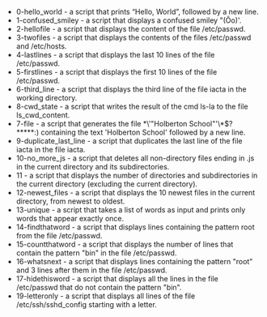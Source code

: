 * 0-hello_world - a script that prints “Hello, World”, followed by a new line.
* 1-confused_smiley - a script that displays a confused smiley "(Ôo)'.
* 2-hellofile - a script that displays the content of the file /etc/passwd.
* 3-twofiles - a script that displays the contents of the files /etc/passwd and /etc/hosts.
* 4-lastlines - a script that displays the last 10 lines of the file /etc/passwd.
* 5-firstlines - a script that displays the first 10 lines of the file /etc/passwd.
* 6-third_line - a script that displays the third line of the file iacta in the working directory.
* 8-cwd_state - a script that writes the result of the cmd ls-la to the file ls_cwd_content.
* 7-file - a script that generates the file \*\\'"Holberton School"\'\\*$\?\*\*\*\*\*:) containing the text 'Holberton School' followed by a new line.
* 9-duplicate_last_line - a script that duplicates the last line of the file iacta in the file iacta.
* 10-no_more_js - a script that deletes all non-directory files ending in .js in the current directory and its subdirectories.
* 11 - a script that displays the number of directories and subdirectories in the current directory (excluding the current directory).
* 12-newest_files - a script that displays the 10 newest files in the current directory, from newest to oldest.
* 13-unique - a script that takes a list of words as input and prints only words that appear exactly once.
* 14-findthatword - a script that displays lines containing the pattern root from the file /etc/passwd.
* 15-countthatword - a script that displays the number of lines that contain the pattern "bin" in the file /etc/passwd.
* 16-whatsnext - a script that displays lines containing the pattern "root" and 3 lines after them in the file /etc/passwd.
* 17-hidethisword - a script that displays all the lines in the file /etc/passwd that do not contain the pattern "bin".
* 19-letteronly - a script that displays all lines of the file /etc/ssh/sshd_config starting with a letter.
